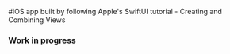 #iOS app built by following Apple's SwiftUI tutorial - Creating and Combining Views

### Work in progress
